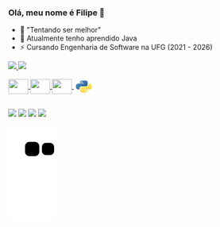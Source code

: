### Olá, meu nome é Filipe 👋


- 🔭 "Tentando ser melhor"
- 🌱 Atualmente tenho aprendido Java
- ⚡ Cursando Engenharia de Software na UFG (2021 - 2026)

<div>
  <a href="https://beacons.ai/FilipePaco">
  <img height="167em" src="https://github-readme-stats.vercel.app/api?username=FilipePaco&show_icons=true&theme=outrun&include_all_commits=true&count_private=true"/>
  <img height="167em" src="https://github-readme-stats.vercel.app/api/top-langs/?username=FilipePaco&layout=compact&langs_count=16&theme=outrun"/>
</div>

<div style="display: inline_block"><br>
  <img align="center" src="https://cdn.jsdelivr.net/gh/devicons/devicon/icons/c/c-original.svg" height="30" width="40" />
  <img align="center" src="https://cdn.jsdelivr.net/gh/devicons/devicon/icons/go/go-original-wordmark.svg" height="30" width="40" />
  <img align="center" src="https://cdn.jsdelivr.net/gh/devicons/devicon/icons/java/java-original-wordmark.svg" height="30" width="40" />
  <img align="center" alt="Rafa-Python" height="30" width="40" src="https://raw.githubusercontent.com/devicons/devicon/master/icons/python/python-original.svg">
 
 <!--<img align="right" alt="Rafa-pic" height="150" style="border-radius:50px;"-->    
 <!--src="https://media.discordapp.net/attachments/639956127056134178/890373478988013628/Publicacoes_Instagram_1_1.png?width=676&height=676">-->
</div>

##

<div>
<a href="https://www.youtube.com/channel/UC6_jgoSAieHr9bgUeM5JVKg" target="_blank"><img src="https://img.shields.io/badge/YouTube-FF0000?style=for-the-badge&logo=youtube&logoColor=white" target="_blank"></a>
  <a href="https://www.instagram.com/filipe_paco/" target="_blank"><img src="https://img.shields.io/badge/-Instagram-%23E4405F?style=for-the-badge&logo=instagram&logoColor=white" target="_blank"></a>
  <a href = "mailto:filipedpaco@gmail.com"><img src="https://img.shields.io/badge/-Gmail-%23333?style=for-the-badge&logo=gmail&logoColor=white" target="_blank"></a>
  <a href="https://www.linkedin.com/in/filipe-pa%C3%A7o-926233237/" target="_blank"><img src="https://img.shields.io/badge/-LinkedIn-%230077B5?style=for-the-badge&logo=linkedin&logoColor=white" target="_blank"></a> 
 </div>
 
 ![Snake animation](https://github.com/FilipePaco/FilipePaco/blob/output/github-contribution-grid-snake.svg)
